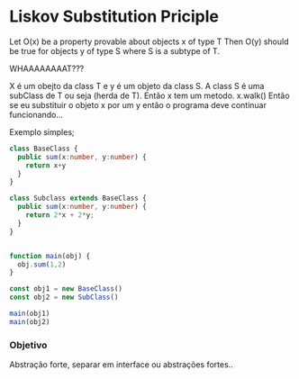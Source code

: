 # Liskov Substitution Priciple

Let O(x) be a property provable about objects x of type T
Then O(y) should be true for objects y of type S where S is a subtype of T.

WHAAAAAAAAT???

X é um obejto da class T e y é um objeto da class S.
A class S é uma subClass de T ou seja (herda de T).
Então x tem um metodo. x.walk()
Então se eu substituir o objeto x por um y então o programa deve continuar funcionando...


Exemplo simples;

```typescript
class BaseClass {
  public sum(x:number, y:number) {
    return x+y
  }
}

class Subclass extends BaseClass {
  public sum(x:number, y:number) {
    return 2*x + 2*y;
  } 
}


function main(obj) {
  obj.sum(1,2)
}

const obj1 = new BaseClass()
const obj2 = new SubClass()

main(obj1)
main(obj2)
```

### Objetivo

Abstração forte, separar em interface ou abstrações fortes..
